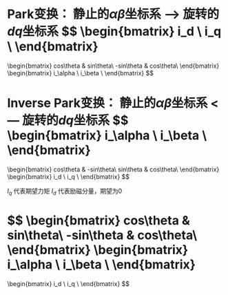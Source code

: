 **Park变换：**
 静止的$\alpha \beta$坐标系 —> 旋转的$dq$坐标系
$$
\begin{bmatrix}
i_d \\
i_q \\
\end{bmatrix}
=
\begin{bmatrix}
cos\theta & sin\theta\\ 
-sin\theta & cos\theta\\ 
\end{bmatrix}
\begin{bmatrix}
i_\alpha \\
i_\beta \\
\end{bmatrix}
$$

**Inverse Park变换：**
 静止的$\alpha \beta$坐标系 <— 旋转的$dq$坐标系
$$
\begin{bmatrix}
i_\alpha \\
i_\beta \\
\end{bmatrix}
=
\begin{bmatrix}
cos\theta & -sin\theta\\ 
sin\theta & cos\theta\\ 
\end{bmatrix}
\begin{bmatrix}
i_d \\
i_q \\
\end{bmatrix}
$$

$I_q$ 代表期望力矩
$I_d$ 代表励磁分量，期望为0

$$
\begin{bmatrix}
cos\theta & sin\theta\\ 
-sin\theta & cos\theta\\ 
\end{bmatrix}
\begin{bmatrix}
i_\alpha \\
i_\beta \\
\end{bmatrix}
=
\begin{bmatrix}
i_d \\
i_q \\
\end{bmatrix}
$$
